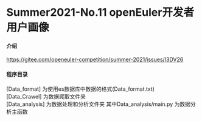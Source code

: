 # Summer2021-No.11 openEuler开发者用户画像

#### 介绍
https://gitee.com/openeuler-competition/summer-2021/issues/I3DV26

#### 程序目录
[Data_format] 为使用es数据库中数据的格式(Data_format.txt)  
[Data_Crawel] 为数据爬取文件夹  
[Data_analysis] 为数据处理和分析文件夹 其中Data_analysis/main.py 为数据分析主函数  

